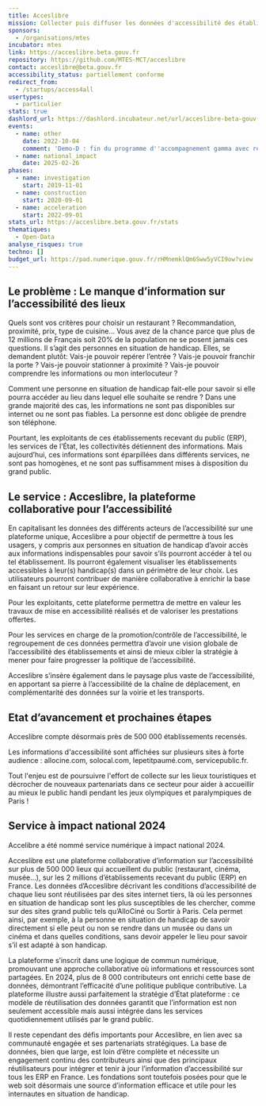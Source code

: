 ```yaml
---
title: Acceslibre
mission: Collecter puis diffuser les données d'accessibilité des établissements publics
sponsors:
  - /organisations/mtes
incubator: mtes
link: https://acceslibre.beta.gouv.fr
repository: https://github.com/MTES-MCT/acceslibre
contact: acceslibre@beta.gouv.fr
accessibility_status: partiellement conforme
redirect_from:
  - /startups/access4all
usertypes:
  - particulier
stats: true
dashlord_url: https://dashlord.incubateur.net/url/acceslibre-beta-gouv-fr/
events:
  - name: other
    date: 2022-10-04
    comment: 'Demo-D : fin du programme d''accompagnement gamma avec résultats clés - plus de 100 000 fiches ERP, go de réutilisation par google et servicepublic.fr'
  - name: national_impact
    date: 2025-02-26
phases:
  - name: investigation
    start: 2019-11-01
  - name: construction
    start: 2020-09-01
  - name: acceleration
    start: 2022-09-01
stats_url: https://acceslibre.beta.gouv.fr/stats
thematiques:
  - Open-Data
analyse_risques: true
techno: []
budget_url: https://pad.numerique.gouv.fr/rHMnemklQm6Sww5yVCI9ow?view
---
```

## Le problème : Le manque d’information sur l’accessibilité des lieux

Quels sont vos critères pour choisir un restaurant ? Recommandation, proximité, prix, type de cuisine… Vous avez de la chance parce que plus de 12 millions de Français soit 20% de la population ne se posent jamais ces questions. Il s’agit des personnes en situation de handicap. Elles, se demandent plutôt: Vais-je pouvoir repérer l’entrée ? Vais-je pouvoir franchir la porte ? Vais-je pouvoir stationner à proximité ? Vais-je pouvoir comprendre les informations ou mon interlocuteur ?

Comment une personne en situation de handicap fait-elle pour savoir si elle pourra accéder au lieu dans lequel elle souhaite se rendre ? Dans une grande majorité des cas, les informations ne sont pas disponibles sur internet ou ne sont pas fiables. La personne est donc obligée de prendre son téléphone.

Pourtant, les exploitants de ces établissements recevant du public (ERP), les services de l’État, les collectivités détiennent des informations. Mais aujourd’hui, ces informations sont éparpillées dans différents services, ne sont pas homogènes, et ne sont pas suffisamment mises à disposition du grand public.

## Le service : Acceslibre, la plateforme collaborative pour l’accessibilité

En capitalisant les données des différents acteurs de l’accessibilité sur une plateforme unique, Acceslibre a pour objectif de permettre à tous les usagers, y compris aux personnes en situation de handicap d’avoir accès aux informations indispensables pour savoir s’ils pourront accéder à tel ou tel établissement. Ils pourront également visualiser les établissements accessibles à leur(s) handicap(s) dans un périmètre de leur choix. Les utilisateurs pourront contribuer de manière collaborative à enrichir la base en faisant un retour sur leur expérience.

Pour les exploitants, cette plateforme permettra de mettre en valeur les travaux de mise en accessibilité réalisés et de valoriser les prestations offertes.

Pour les services en charge de la promotion/contrôle de l’accessibilité, le regroupement de ces données permettra d’avoir une vision globale de l’accessibilité des établissements et ainsi de mieux cibler la stratégie à mener pour faire progresser la politique de l’accessibilité.

Acceslibre s’insère également dans le paysage plus vaste de l’accessibilité, en apportant sa pierre à l’accessibilité de la chaîne de déplacement, en complémentarité des données sur la voirie et les transports.

## Etat d’avancement et prochaines étapes

Acceslibre compte désormais près de 500 000 établissements recensés.

Les informations d'accessibilité sont affichées sur plusieurs sites à forte audience : allocine.com, solocal.com, lepetitpaumé.com, servicepublic.fr.

Tout l'enjeu est de poursuivre l'effort de collecte sur les lieux touristiques et décrocher de nouveaux partenariats dans ce secteur pour aider à accueillir au mieux le public handi pendant les jeux olympiques et paralympiques de Paris !

## Service à impact national 2024

Accelibre a été nommé service numérique à impact national 2024.

Acceslibre est une plateforme collaborative d’information sur l’accessibilité sur plus de 500 000 lieux qui accueillent du public (restaurant, cinéma, musée…), sur les 2 millions d’établissements recevant du public (ERP) en France. Les données d’Acceslibre décrivant les conditions d’accessibilité de chaque lieu sont réutilisées par des sites internet tiers, là où les personnes en situation de handicap sont les plus susceptibles de les chercher, comme sur des sites grand public tels qu’AlloCiné ou Sortir à Paris. Cela permet ainsi, par exemple, à la personne en situation de handicap de savoir directement si elle peut ou non se rendre dans un musée ou dans un cinéma et dans quelles conditions, sans devoir appeler le lieu pour savoir s’il est adapté à son handicap.

La plateforme s’inscrit dans une logique de commun numérique, promouvant une approche collaborative où informations et ressources sont partagées. En 2024, plus de 8 000 contributeurs ont enrichi cette base de données, démontrant l’efficacité d’une politique publique contributive. La plateforme illustre aussi parfaitement la stratégie d’État plateforme : ce modèle de réutilisation des données garantit que l’information est non seulement accessible mais aussi intégrée dans les services quotidiennement utilisés par le grand public.

Il reste cependant des défis importants pour Acceslibre, en lien avec sa communauté engagée et ses partenariats stratégiques. La base de données, bien que large, est loin d’être complète et nécessite un engagement continu des contributeurs ainsi que des principaux réutilisateurs pour intégrer et tenir à jour l’information d’accessibilité sur tous les ERP en France. Les fondations sont toutefois posées pour que le web soit désormais une source d’information efficace et utile pour les internautes en situation de handicap.